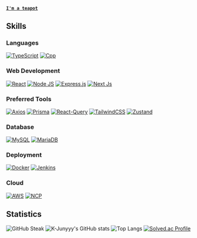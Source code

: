 #### [```I'm a teapot```](https://developer.mozilla.org/en-US/docs/Web/HTTP/Status/418)

## Skills
### Languages
[![TypeScript](https://img.shields.io/badge/TypeScript-3178C6?style=flat-square&logo=TypeScript&logoColor=white)](https://www.typescriptlang.org/)
[![Cpp](https://img.shields.io/badge/C++-00589D?style=flat-square&logo=c%2B%2B&logoColor=white)](https://cplusplus.com/)

### Web Development
[![React](https://img.shields.io/badge/React-00CCFF?style=flat-square&logo=React&logoColor=white)](https://react.dev/)
[![Node JS](https://img.shields.io/badge/Node.js-339933?style=flat-square&logo=Node.js&logoColor=white)](https://nodejs.org/en)
[![Express.js](https://img.shields.io/badge/express.js-339933?style=flat-square&logo=Express&logoColor=white)](https://expressjs.com/)
[![Next Js](https://img.shields.io/badge/Next.js-363636?style=flat-square&logo=Next.js&logoColor=white)](https://nextjs.org/)
<!-- ![TailwindCSS](https://img.shields.io/badge/Tailwindcss-06B6D4?style=flat-square&logo=Tailwindcss&logoColor=white) --->

### Preferred Tools
[![Axios](https://img.shields.io/badge/Axios-5A29E4?style=flat-square&logo=axios&logoColor=white)](https://axios-http.com/)
[![Prisma](https://img.shields.io/badge/Prisma-2D3748?style=flat-square&logo=prisma&logoColor=white)](https://www.prisma.io/?via=start&gad_source=1)
[![React-Query](https://img.shields.io/badge/React_Query-FF4154?style=flat-square&logo=react-query&logoColor=white)](https://tanstack.com/query/v3)
[![TailwindCSS](https://img.shields.io/badge/TailwindCSS-06B6D4?style=flat-square&logo=tailwindcss&logoColor=white)](https://tailwindcss.com/)
[![Zustand](https://img.shields.io/badge/Zustand-335061?style=flat-square&logo=zustand&logoColor=white)](https://zustand-demo.pmnd.rs/)

### Database
[![MySQL](https://img.shields.io/badge/MySQL-4479A1?style=flat-square&logo=MySQL&logoColor=white)](https://www.mysql.com/)
[![MariaDB](https://img.shields.io/badge/MariaDB-003545?style=flat-square&logo=MariaDB&logoColor=white)](https://mariadb.org/)

### Deployment
[![Docker](https://img.shields.io/badge/Docker-2496ED?style=flat-square&logo=Docker&logoColor=white)](https://docs.docker.com/)
[![Jenkins](https://img.shields.io/badge/Jenkins-335061?style=flat-square&logo=Jenkins&logoColor=white)](https://www.jenkins.io/)

### Cloud
[![AWS](https://img.shields.io/badge/Amazon_AWS-232F3E?style=flat-square&logo=amazonaws&logoColor=white)](https://aws.amazon.com/)
[![NCP](https://img.shields.io/badge/Naver_Cloud_Platform-2DB400?style=flat-square&logo=ncp&logoColor=white)](https://www.ncloud.com/)

## Statistics
![GitHub Steak](https://github-readme-streak-stats.herokuapp.com?user=park-minhyeong&theme=react&hide_border=true)
![K-Junyyy's GitHub stats](https://github-readme-stats.vercel.app/api?username=park-minhyeong&show_icons=true&theme=react)
![Top Langs](https://github-readme-stats.vercel.app/api/top-langs/?username=park-minhyeong&layout=compact&theme=react)
[![Solved.ac Profile](http://mazassumnida.wtf/api/generate_badge?boj=duncan1409)](https://solved.ac/duncan1409)
